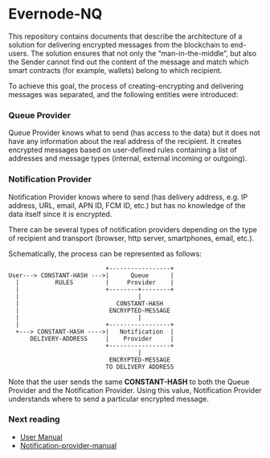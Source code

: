 # Evernode-NQ

This repository contains documents that describe the architecture of a solution for delivering 
encrypted messages from the blockchain to end-users.
The solution ensures that not only the “man-in-the-middle”, but also the Sender cannot find out
the content of the message and match which smart contracts (for example, wallets) belong to 
which recipient.

To achieve this goal, the process of creating-encrypting and delivering messages was separated,
 and the following entities were introduced:
 
### Queue Provider
Queue Provider knows what to send (has access to the data) but it does not have any information
about the real address of the recipient. It creates encrypted messages based on user-defined rules
containing a list of addresses and message types (internal, external incoming or outgoing).

### Notification Provider
Notification Provider knows where to send (has delivery address, e.g. IP address, URL, email,
APN ID, FCM ID, etc.) but has no knowledge of the data itself since it is encrypted.

There can be several types of notification providers depending on the type of recipient and
transport (browser, http server, smartphones, email, etc.).

Schematically, the process can be represented as follows:
```
                           +-----------------+
User---> CONSTANT-HASH --->|      Queue      |
  |          RULES         |     Provider    |
  |                        +--------+--------+
  |                                 |
  |                           CONSTANT-HASH
  |                         ENCRYPTED-MESSAGE 
  |                                 | 
  |                        +-----------------+
  +---> CONSTANT-HASH ---->|   Notification  |  
      DELIVERY-ADDRESS     |    Provider     |
                           +-----------------+ 
                                    |
                            ENCRYPTED-MESSAGE
                           TO DELIVERY ADDRESS
 ```
Note that the user sends the same **CONSTANT-HASH** to both the Queue Provider and the Notification
Provider. Using this value, Notification Provider understands where to send a particular encrypted
message. 

### Next reading

 - [User Manual](User-manual.md)
 - [Notification-provider-manual](Notification-provider-manual.md)
